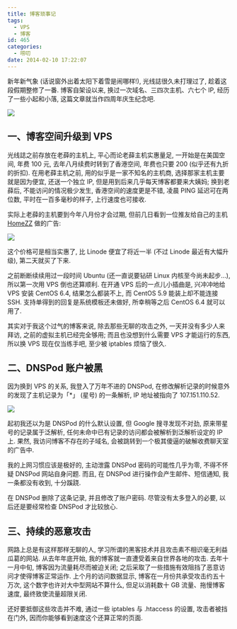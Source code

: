 ```yaml
---
title: 博客琐事记
tags:
  - VPS
  - 博客
id: 465
categories:
  - 唠叨
date: 2014-02-10 17:22:07
---
```


新年新气象 (话说窗外出着太阳下着雪是闹哪样\!), 光线誌很久未打理过了, 趁着这段假期整修了一番. 博客自架设以来, 换过一次域名、三四次主机、六七个 IP, 经历了一些小起和小落, 这篇文章就当作四周年庆生纪念吧.

[![](http://img.beamnote.com/2014/trifles-of-blog.jpg)](http://img.beamnote.com/2014/trifles-of-blog.jpg)<!-- more -->

## 一、博客空间升级到 VPS

光线誌之前存放在老薛的主机上, 平心而论老薛主机实惠量足, 一开始是在美国空间, 年费 100 元, 去年八月续费时转到了香港空间, 年费也只要 200 (似乎还有九折的折扣). 在用老薛主机之前, 用的似乎是一家不知名的主机商, 选择那家主机主要就是因为便宜, 还送一个独立 IP, 但是用到后来几乎每天博客都要来大姨妈; 换到老薛后, 不能访问的情况极少发生, 香港空间的速度更是不错, 凌晨 PING 延迟可在两位数, 平时在一百多毫秒的样子, 上行速度也可接收.

实际上老薛的主机要到今年八月份才会过期, 但前几日看到一位推友给自己的主机 [HomeZZ](http://www.homezz.com/) 做的广告:

[![](http://img.beamnote.com/2014/twitter-vps.png)](http://img.beamnote.com/2014/twitter-vps.png)

这个价格可是相当实惠了, 比 Linode 便宜了将近一半 (不过 Linode 最近有大幅升级), 第二天就买了下来.

之前断断续续用过一段时间 Ubuntu (还一直说要钻研 Linux 内核至今尚未起步…), 所以第一次用 VPS 倒也还算顺利. 在开通 VPS 后的一点儿小插曲是, 兴冲冲地给 VPS 安装 CentOS 6.4, 结果怎么都装不上, 而 CentOS 5.9 能装上却不能连接 SSH. 支持单得到的回复是系统模板还未做好, 所幸稍等之后 CentOS 6.4 就可以用了.

其实对于我这个过气的博客来说, 除去那些无聊的攻击之外, 一天并没有多少人来拜访, 之前的虚拟主机已经完全够用; 而且也没想到什么需要 VPS 才能运行的东西, 所以换 VPS 现在仅当练手吧, 至少被 iptables 烦恼了很久.

## 二、DNSPod 账户被黑

因为换到 VPS 的关系, 我登入了万年不进的 DNSPod, 在修改解析记录的时候意外的发现了主机记录为「*」 (星号) 的一条解析, IP 地址被指向了 107.151.110.52.

[![](http://img.beamnote.com/2014/hacked-dnspod.png)](http://img.beamnote.com/2014/hacked-dnspod.png)

起初我还以为是 DNSPod 的什么默认设置, 但 Google 搜寻发现不对劲, 原来带星号的记录属于泛解析, 任何未命中已有记录的访问都会被解析到泛解析设定的 IP 上. 果然, 我访问博客不存在的子域名, 会被跳转到一个极其傻逼的破解收费聊天室的广告中.

我的上网习惯应该是极好的, 主动泄露 DNSPod 密码的可能性几乎为零, 不得不怀疑 DNSPod 网站自身问题. 而且, 在 DNSPod 进行操作会产生邮件、短信通知, 我一条都没有收到, 十分蹊跷.

在 DNSPod 删除了这条记录, 并且修改了账户密码. 尽管没有太多登入的必要, 以后还是要经常检查 DNSPod 才比较放心.

## 三、持续的恶意攻击

网路上总是有这样那样无聊的人, 学习所谓的黑客技术并且攻击素不相识毫无利益瓜葛的网站. 从去年年底开始, 我的博客就一直遭受着来自世界各地的攻击. 去年十一月中旬, 博客因为流量耗尽而被迫关闭; 之后采取了一些措施有效阻挡了恶意访问才使得博客正常运作. 上个月的访问数据显示, 博客在一月份共承受攻击约五十万次, 这个数字也许对大中型网站不算什么, 但足以消耗数十 GB 流量、拖慢博客速度, 最终致使流量超限关闭.

还好要抵御这些攻击并不难, 通过一些 iptables 与 .htaccess 的设置, 攻击者被挡在门外, 因而你能够看到速度这个还算正常的页面.
